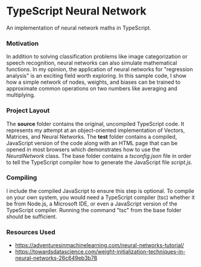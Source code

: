 # TypeScript Neural Network
An implementation of neural network maths in TypeScript.

### Motivation
In addition to solving classification problems like image categorization or speech recognition, neural networks can also simulate mathematical functions. In my opinion, the application of neural networks for "regression analysis" is an exciting field worth exploring. In this sample code, I show how a simple network of nodes, weights, and biases can be trained to approximate common operations on two numbers like averaging and multiplying.

### Project Layout
The __source__ folder contains the original, uncompiled TypeScript code. It represents my attempt at an object-oriented implementation of Vectors, Matrices, and Neural Networks. The __test__ folder contains a compiled, JavaScript version of the code along with an HTML page that can be opened in most browsers which demonstrates how to use the _NeuralNetwork_ class. The base folder contains a _tsconfig.json_ file in order to tell the TypeScript compiler how to generate the JavaScript file _script.js_.

### Compiling
I include the compiled JavaScript to ensure this step is optional. To compile on your own system, you would need a TypeScript compiler (tsc) whether it be from Node.js, a Microsoft IDE, or even a JavaScript version of the TypeScript compiler. Running the command "tsc" from the base folder should be sufficient.

### Resources Used
* https://adventuresinmachinelearning.com/neural-networks-tutorial/
* https://towardsdatascience.com/weight-initialization-techniques-in-neural-networks-26c649eb3b78
